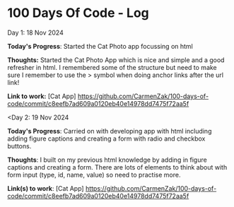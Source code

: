 # 100 Days Of Code - Log

Day 1: 18 Nov 2024
<!-- ##### (delete me or comment me out) -->

**Today's Progress**: Started the Cat Photo app focussing on html

**Thoughts:** Started the Cat Photo App which is nice and simple and a good refresher in html. I remembered some of the structure but need to make sure I remember to use the > symbol when doing anchor links after the url link! 

**Link to work:** [Cat App] https://github.com/CarmenZak/100-days-of-code/commit/c8eefb7ad609a0120eb40e14978dd7475f72aa5f 

<Day 2: 19 Nov 2024

**Today's Progress**: Carried on with developing app with html including adding figure captions and creating a form with radio and checkbox buttons.

**Thoughts**: I built on my previous html knowledge by adding in figure captions and creating a form. There are lots of elements to think about with form input (type, id, name, value) so need to practise more.

**Link(s) to work**: [Cat App] https://github.com/CarmenZak/100-days-of-code/commit/c8eefb7ad609a0120eb40e14978dd7475f72aa5f  


<!-- ### Day 1: June 27, Monday

**Today's Progress**: I've gone through many exercises on FreeCodeCamp.

**Thoughts** I've recently started coding, and it's a great feeling when I finally solve an algorithm challenge after a lot of attempts and hours spent.

**Link(s) to work**
1. [Find the Longest Word in a String](https://www.freecodecamp.com/challenges/find-the-longest-word-in-a-string)
2. [Title Case a Sentence](https://www.freecodecamp.com/challenges/title-case-a-sentence) -->
